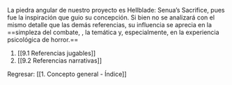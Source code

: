
La piedra angular de nuestro proyecto es Hellblade: Senua’s Sacrifice, pues fue la inspiración que guio su concepción. Si bien no se analizará con el mismo detalle que las demás referencias, su influencia se aprecia en la ==simpleza del combate, , la temática y, especialmente, en la experiencia psicológica de horror.==

1. [[9.1 Referencias jugables]]
2. [[9.2 Referencias narrativas]]


Regresar: [[1. Concepto general - Índice]]
